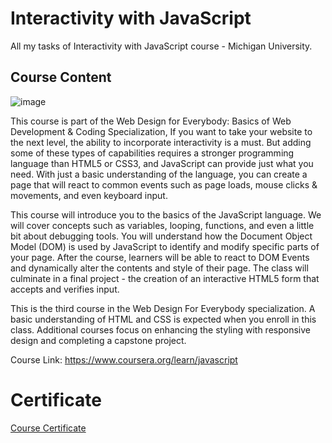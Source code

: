 # Interactivity with JavaScript

All my tasks of Interactivity with JavaScript course - Michigan University.

## Course Content 

![image](https://user-images.githubusercontent.com/69651552/100527776-5e540f00-31de-11eb-885d-e92d0a1fc02f.png)  

This course is part of the Web Design for Everybody: Basics of Web Development & Coding Specialization, If you want to take your website to the next level, the ability to incorporate interactivity is a must. But adding some of these types of capabilities requires a stronger programming language than HTML5 or CSS3, and JavaScript can provide just what you need.  With just a basic understanding of the language, you can create a page that will react to common events such as page loads, mouse clicks & movements, and even keyboard input.      

This course will introduce you to the basics of the JavaScript language.  We will cover concepts such as variables, looping, functions, and even a little bit about debugging tools.  You will understand how the Document Object Model (DOM) is used by JavaScript to identify and modify specific parts of your page. After the course, learners will be able to react to DOM Events and dynamically alter the contents and style of their page. The class will culminate in a  final project - the creation of an interactive HTML5 form that accepts and verifies input.

This is the third course in the Web Design For Everybody specialization. A basic understanding of HTML and CSS is expected when you enroll in this class. Additional courses focus on enhancing the styling with responsive design and completing a capstone project.

Course Link: https://www.coursera.org/learn/javascript

# Certificate

[Course Certificate](Certificate.pdf)
